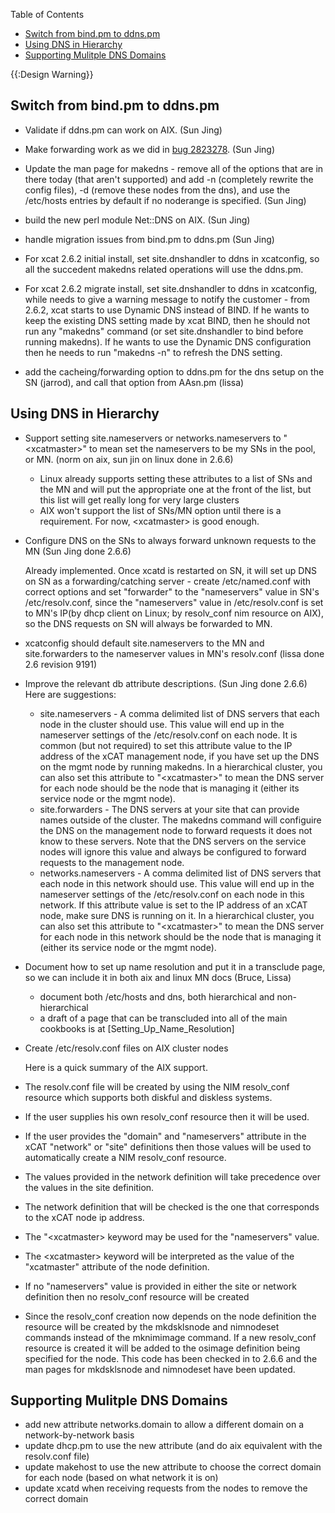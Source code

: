 <!-- START doctoc generated TOC please keep comment here to allow auto update -->
<!-- DON'T EDIT THIS SECTION, INSTEAD RE-RUN doctoc TO UPDATE -->
Table of Contents

- [Switch from bind.pm to ddns.pm](#switch-from-bindpm-to-ddnspm)
- [Using DNS in Hierarchy](#using-dns-in-hierarchy)
- [Supporting Mulitple DNS Domains](#supporting-mulitple-dns-domains)

<!-- END doctoc generated TOC please keep comment here to allow auto update -->

{{:Design Warning}} 

## Switch from bind.pm to ddns.pm

  * Validate if ddns.pm can work on AIX. (Sun Jing) 
  * Make forwarding work as we did in [bug 2823278](https://sourceforge.net/tracker/?func=detail&aid=2823278&group_id=208749&atid=1006945). (Sun Jing) 
  * Update the man page for makedns - remove all of the options that are in there today (that aren't supported) and add -n (completely rewrite the config files), -d (remove these nodes from the dns), and use the /etc/hosts entries by default if no noderange is specified. (Sun Jing) 
  * build the new perl module Net::DNS on AIX. (Sun Jing) 
  * handle migration issues from bind.pm to ddns.pm (Sun Jing) 

    

  * For xcat 2.6.2 initial install, set site.dnshandler to ddns in xcatconfig, so all the succedent makedns related operations will use the ddns.pm. 
  * For xcat 2.6.2 migrate install, set site.dnshandler to ddns in xcatconfig, while needs to give a warning message to notify the customer - from 2.6.2, xcat starts to use Dynamic DNS instead of BIND. If he wants to keep the existing DNS setting made by xcat BIND, then he should not run any "makedns" command (or set site.dnshandler to bind before running makedns). If he wants to use the Dynamic DNS configuration then he needs to run "makedns -n" to refresh the DNS setting. 

  * add the cacheing/forwarding option to ddns.pm for the dns setup on the SN (jarrod), and call that option from AAsn.pm (lissa) 

## Using DNS in Hierarchy

  * Support setting site.nameservers or networks.nameservers to "&lt;xcatmaster&gt;" to mean set the nameservers to be my SNs in the pool, or MN. (norm on aix, sun jin on linux done in 2.6.6) 
    * Linux already supports setting these attributes to a list of SNs and the MN and will put the appropriate one at the front of the list, but this list will get really long for very large clusters 
    * AIX won't support the list of SNs/MN option until there is a requirement. For now, &lt;xcatmaster&gt; is good enough. 
  * Configure DNS on the SNs to always forward unknown requests to the MN (Sun Jing done 2.6.6) 

     Already implemented. Once xcatd is restarted on SN, it will set up DNS on SN as a forwarding/catching server - create /etc/named.conf with correct options and set "forwarder" to the "nameservers" value in SN's /etc/resolv.conf, since the "nameservers" value in /etc/resolv.conf is set to MN's IP(by dhcp client on Linux; by resolv_conf nim resource on AIX), so the DNS requests on SN will always be forwarded to MN. 

  * xcatconfig should default site.nameservers to the MN and site.forwarders to the nameserver values in MN's resolv.conf (lissa done 2.6 revision 9191) 
  * Improve the relevant db attribute descriptions. (Sun Jing done 2.6.6) Here are suggestions: 
    * site.nameservers - A comma delimited list of DNS servers that each node in the cluster should use. This value will end up in the nameserver settings of the /etc/resolv.conf on each node. It is common (but not required) to set this attribute value to the IP address of the xCAT management node, if you have set up the DNS on the mgmt node by running makedns. In a hierarchical cluster, you can also set this attribute to "&lt;xcatmaster&gt;" to mean the DNS server for each node should be the node that is managing it (either its service node or the mgmt node). 
    * site.forwarders - The DNS servers at your site that can provide names outside of the cluster. The makedns command will configuire the DNS on the management node to forward requests it does not know to these servers. Note that the DNS servers on the service nodes will ignore this value and always be configured to forward requests to the management node. 
    * networks.nameservers - A comma delimited list of DNS servers that each node in this network should use. This value will end up in the nameserver settings of the /etc/resolv.conf on each node in this network. If this attribute value is set to the IP address of an xCAT node, make sure DNS is running on it. In a hierarchical cluster, you can also set this attribute to "&lt;xcatmaster&gt;" to mean the DNS server for each node in this network should be the node that is managing it (either its service node or the mgmt node). 
  * Document how to set up name resolution and put it in a transclude page, so we can include it in both aix and linux MN docs (Bruce, Lissa) 
    * document both /etc/hosts and dns, both hierarchical and non-hierarchical 
    * a draft of a page that can be transcluded into all of the main cookbooks is at [Setting_Up_Name_Resolution] 
  * Create /etc/resolv.conf files on AIX cluster nodes 

     Here is a quick summary of the AIX support. 

    

  * The resolv.conf file will be created by using the NIM resolv_conf resource which supports both diskful and diskless systems. 
  * If the user supplies his own resolv_conf resource then it will be used. 
  * If the user provides the "domain" and "nameservers" attribute in the xCAT "network" or "site" definitions then those values will be used to automatically create a NIM resolv_conf resource. 
  * The values provided in the network definition will take precedence over the values in the site definition. 
  * The network definition that will be checked is the one that corresponds to the xCAT node ip address. 
  * The "&lt;xcatmaster&gt; keyword may be used for the "nameservers" value. 
  * The &lt;xcatmaster&gt; keyword will be interpreted as the value of the "xcatmaster" attribute of the node definition. 
  * If no "nameservers" value is provided in either the site or network definition then no resolv_conf resource will be created 
  * Since the resolv_conf creation now depends on the node definition the resource will be created by the mkdsklsnode and nimnodeset commands instead of the mknimimage command. If a new resolv_conf resource is created it will be added to the osimage definition being specified for the node. 
     This code has been checked in to 2.6.6 and the man pages for mkdsklsnode and nimnodeset have been updated. 

## Supporting Mulitple DNS Domains

  * add new attribute networks.domain to allow a different domain on a network-by-network basis 
  * update dhcp.pm to use the new attribute (and do aix equivalent with the resolv.conf file) 
  * update makehost to use the new attribute to choose the correct domain for each node (based on what network it is on) 
  * update xcatd when receiving requests from the nodes to remove the correct domain 
